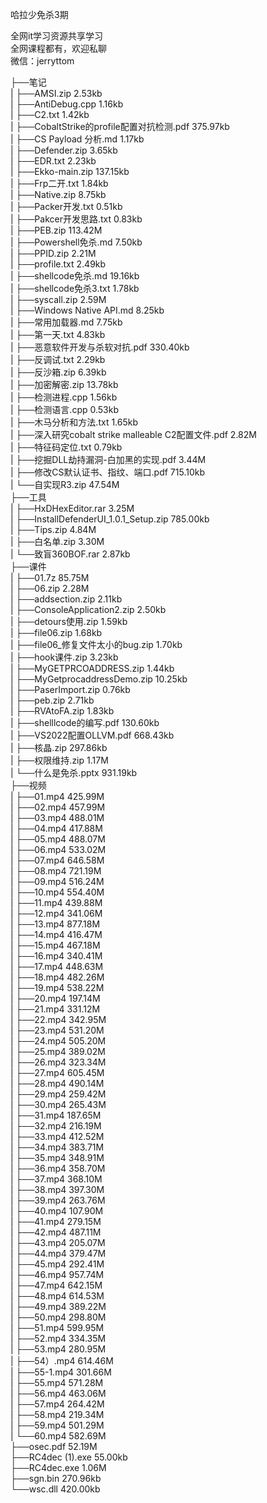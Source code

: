 哈拉少免杀3期

全网it学习资源共享学习<br>全网课程都有，欢迎私聊<br>微信：jerryttom<br>

├──笔记<br> | ├──AMSI.zip 2.53kb<br> | ├──AntiDebug.cpp 1.16kb<br> | ├──C2.txt 1.42kb<br> | ├──CobaltStrike的profile配置对抗检测.pdf 375.97kb<br> | ├──CS Payload 分析.md 1.17kb<br> | ├──Defender.zip 3.65kb<br> | ├──EDR.txt 2.23kb<br> | ├──Ekko-main.zip 137.15kb<br> | ├──Frp二开.txt 1.84kb<br> | ├──Native.zip 8.75kb<br> | ├──Packer开发.txt 0.51kb<br> | ├──Pakcer开发思路.txt 0.83kb<br> | ├──PEB.zip 113.42M<br> | ├──Powershell免杀.md 7.50kb<br> | ├──PPID.zip 2.21M<br> | ├──profile.txt 2.49kb<br> | ├──shellcode免杀.md 19.16kb<br> | ├──shellcode免杀3.txt 1.78kb<br> | ├──syscall.zip 2.59M<br> | ├──Windows Native API.md 8.25kb<br> | ├──常用加载器.md 7.75kb<br> | ├──第一天.txt 4.83kb<br> | ├──恶意软件开发与杀软对抗.pdf 330.40kb<br> | ├──反调试.txt 2.29kb<br> | ├──反沙箱.zip 6.39kb<br> | ├──加密解密.zip 13.78kb<br> | ├──检测进程.cpp 1.56kb<br> | ├──检测语言.cpp 0.53kb<br> | ├──木马分析和方法.txt 1.65kb<br> | ├──深入研究cobalt strike malleable C2配置文件.pdf 2.82M<br> | ├──特征码定位.txt 0.79kb<br> | ├──挖掘DLL劫持漏洞-白加黑的实现.pdf 3.44M<br> | ├──修改CS默认证书、指纹、端口.pdf 715.10kb<br> | └──自实现R3.zip 47.54M<br> ├──工具<br> | ├──HxDHexEditor.rar 3.25M<br> | ├──InstallDefenderUI_1.0.1_Setup.zip 785.00kb<br> | ├──Tips.zip 4.84M<br> | ├──白名单.zip 3.30M<br> | └──致盲360BOF.rar 2.87kb<br> ├──课件<br> | ├──01.7z 85.75M<br> | ├──06.zip 2.28M<br> | ├──addsection.zip 2.11kb<br> | ├──ConsoleApplication2.zip 2.50kb<br> | ├──detours使用.zip 1.59kb<br> | ├──file06.zip 1.68kb<br> | ├──file06_修复文件太小的bug.zip 1.70kb<br> | ├──hook课件.zip 3.23kb<br> | ├──MyGETPRCOADDRESS.zip 1.44kb<br> | ├──MyGetprocaddressDemo.zip 10.25kb<br> | ├──PaserImport.zip 0.76kb<br> | ├──peb.zip 2.71kb<br> | ├──RVAtoFA.zip 1.83kb<br> | ├──shelllcode的编写.pdf 130.60kb<br> | ├──VS2022配置OLLVM.pdf 668.43kb<br> | ├──核晶.zip 297.86kb<br> | ├──权限维持.zip 1.17M<br> | └──什么是免杀.pptx 931.19kb<br> ├──视频<br> | ├──01.mp4 425.99M<br> | ├──02.mp4 457.99M<br> | ├──03.mp4 488.01M<br> | ├──04.mp4 417.88M<br> | ├──05.mp4 488.07M<br> | ├──06.mp4 533.02M<br> | ├──07.mp4 646.58M<br> | ├──08.mp4 721.19M<br> | ├──09.mp4 516.24M<br> | ├──10.mp4 554.40M<br> | ├──11.mp4 439.88M<br> | ├──12.mp4 341.06M<br> | ├──13.mp4 877.18M<br> | ├──14.mp4 416.47M<br> | ├──15.mp4 467.18M<br> | ├──16.mp4 340.41M<br> | ├──17.mp4 448.63M<br> | ├──18.mp4 482.26M<br> | ├──19.mp4 538.22M<br> | ├──20.mp4 197.14M<br> | ├──21.mp4 331.12M<br> | ├──22.mp4 342.95M<br> | ├──23.mp4 531.20M<br> | ├──24.mp4 505.20M<br> | ├──25.mp4 389.02M<br> | ├──26.mp4 323.34M<br> | ├──27.mp4 605.45M<br> | ├──28.mp4 490.14M<br> | ├──29.mp4 259.42M<br> | ├──30.mp4 265.43M<br> | ├──31.mp4 187.65M<br> | ├──32.mp4 216.19M<br> | ├──33.mp4 412.52M<br> | ├──34.mp4 383.71M<br> | ├──35.mp4 348.91M<br> | ├──36.mp4 358.70M<br> | ├──37.mp4 368.10M<br> | ├──38.mp4 397.30M<br> | ├──39.mp4 263.76M<br> | ├──40.mp4 107.90M<br> | ├──41.mp4 279.15M<br> | ├──42.mp4 487.11M<br> | ├──43.mp4 205.07M<br> | ├──44.mp4 379.47M<br> | ├──45.mp4 292.41M<br> | ├──46.mp4 957.74M<br> | ├──47.mp4 642.15M<br> | ├──48.mp4 614.53M<br> | ├──49.mp4 389.22M<br> | ├──50.mp4 298.80M<br> | ├──51.mp4 599.95M<br> | ├──52.mp4 334.35M<br> | ├──53.mp4 280.95M<br> | ├──54）.mp4 614.46M<br> | ├──55-1.mp4 301.66M<br> | ├──55.mp4 571.28M<br> | ├──56.mp4 463.06M<br> | ├──57.mp4 264.42M<br> | ├──58.mp4 219.34M<br> | ├──59.mp4 501.29M<br> | └──60.mp4 582.69M<br> ├──osec.pdf 52.19M<br> ├──RC4dec (1).exe 55.00kb<br> ├──RC4dec.exe 1.06M<br> ├──sgn.bin 270.96kb<br> └──wsc.dll 420.00kb